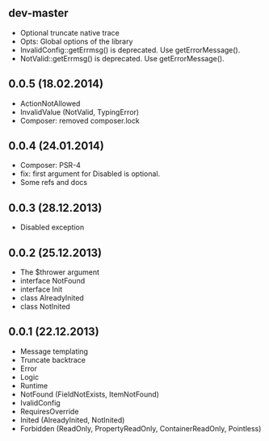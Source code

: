 ## dev-master

* Optional truncate native trace
* Opts: Global options of the library
* InvalidConfig::getErrmsg() is deprecated. Use getErrorMessage(). 
* NotValid::getErrmsg() is deprecated. Use getErrorMessage().

## 0.0.5 (18.02.2014)

* ActionNotAllowed
* InvalidValue (NotValid, TypingError)
* Composer: removed composer.lock

## 0.0.4 (24.01.2014)

* Composer: PSR-4
* fix: first argument for Disabled is optional.
* Some refs and docs

## 0.0.3 (28.12.2013)

* Disabled exception

## 0.0.2 (25.12.2013)

* The $thrower argument
* interface NotFound
* interface Init
* class AlreadyInited
* class NotInited

## 0.0.1 (22.12.2013)

* Message templating
* Truncate backtrace
* Error
* Logic
* Runtime
* NotFound (FieldNotExists, ItemNotFound)
* IvalidConfig
* RequiresOverride
* Inited (AlreadyInited, NotInited)
* Forbidden (ReadOnly, PropertyReadOnly, ContainerReadOnly, Pointless)
